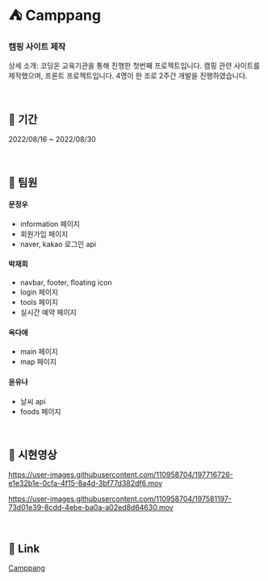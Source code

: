 # :tent: Camppang

### 캠핑 사이트 제작

상세 소개: 코딩온 교육기관을 통해 진행한 첫번째 프로젝트입니다. 캠핑 관련 사이트를 제작했으며, 프론트 프로젝트입니다. 4명이 한 조로 2주간 개발을 진행하였습니다.

&nbsp;
## :date: 기간

2022/08/16 ~ 2022/08/30

&nbsp;
## :busts_in_silhouette: 팀원

#### 문정우
  * information 페이지
  * 회원가입 페이지
  * naver, kakao 로그인 api
  
#### 박재희
  * navbar, footer, floating icon
  * login 페이지
  * tools 페이지
  * 실시간 예약 페이지
  
#### 옥다애
  * main 페이지
  * map 페이지
  
#### 윤유나
  * 날씨 api
  * foods 페이지
  
&nbsp;
## :movie_camera: 시현영상

https://user-images.githubusercontent.com/110958704/197716726-e1e32b1e-0cfa-4f15-8a4d-3bf77d382df6.mov

https://user-images.githubusercontent.com/110958704/197581197-73d01e39-8cdd-4ebe-ba0a-a02ed8d64630.mov

&nbsp;
## :link: Link
[Camppang](http://3.37.87.185:8000/)
